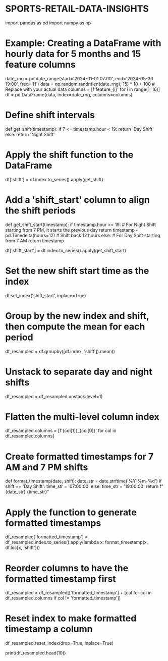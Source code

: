 # SPORTS-RETAIL-DATA-INSIGHTS

import pandas as pd
import numpy as np

# Example: Creating a DataFrame with hourly data for 5 months and 15 feature columns
date_rng = pd.date_range(start='2024-01-01 07:00', end='2024-05-30 19:00', freq='H')
data = np.random.randn(len(date_rng), 15) * 10 + 100  # Replace with your actual data
columns = [f'feature_{i}' for i in range(1, 16)]
df = pd.DataFrame(data, index=date_rng, columns=columns)

# Define shift intervals
def get_shift(timestamp):
    if 7 <= timestamp.hour < 19:
        return 'Day Shift'
    else:
        return 'Night Shift'

# Apply the shift function to the DataFrame
df['shift'] = df.index.to_series().apply(get_shift)

# Add a 'shift_start' column to align the shift periods
def get_shift_start(timestamp):
    if timestamp.hour >= 19:
        # For Night Shift starting from 7 PM, it starts the previous day
        return timestamp - pd.Timedelta(hours=12)  # Shift back 12 hours
    else:
        # For Day Shift starting from 7 AM
        return timestamp

df['shift_start'] = df.index.to_series().apply(get_shift_start)

# Set the new shift start time as the index
df.set_index('shift_start', inplace=True)

# Group by the new index and shift, then compute the mean for each period
df_resampled = df.groupby([df.index, 'shift']).mean()

# Unstack to separate day and night shifts
df_resampled = df_resampled.unstack(level=1)

# Flatten the multi-level column index
df_resampled.columns = [f'{col[1]}_{col[0]}' for col in df_resampled.columns]

# Create formatted timestamps for 7 AM and 7 PM shifts
def format_timestamp(date, shift):
    date_str = date.strftime('%Y-%m-%d')
    if shift == 'Day Shift':
        time_str = '07:00:00'
    else:
        time_str = '19:00:00'
    return f"{date_str} {time_str}"

# Apply the function to generate formatted timestamps
df_resampled['formatted_timestamp'] = df_resampled.index.to_series().apply(lambda x: format_timestamp(x, df.loc[x, 'shift']))

# Reorder columns to have the formatted timestamp first
df_resampled = df_resampled[['formatted_timestamp'] + [col for col in df_resampled.columns if col != 'formatted_timestamp']]

# Reset index to make formatted timestamp a column
df_resampled.reset_index(drop=True, inplace=True)

print(df_resampled.head(10))
